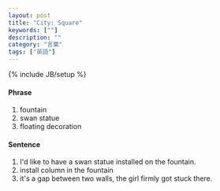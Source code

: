 ```yaml
---
layout: post
title: "City: Square"
keywords: [""]
description: ""
category: "言葉"
tags: ["英語"]
---
```

{% include JB/setup %}

#### Phrase
1. fountain
2. swan statue
3. floating decoration


#### Sentence
1. I'd like to have a swan statue installed on the fountain.
2. install column in the fountain
3. it's a gap between two walls, the girl firmly got stuck there.





